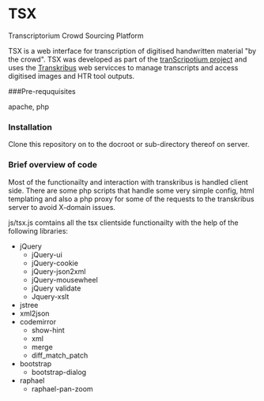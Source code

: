 # TSX
Transcriptorium Crowd Sourcing Platform

TSX is a web interface for transcription of digitised handwritten material "by the crowd". TSX was developed as part of the <a href="http://transcriptorium.eu/">tranScripotium project</a> and uses the <a href="https://transkribus.eu/Transkribus/">Transkribus</a> web servicces to manage transcripts and access digitised images and HTR tool outputs.

###Pre-reququisites

apache, php

### Installation

Clone this repository on to the docroot or sub-directory thereof on server.

### Brief overview of code

Most of the functionailty and interaction with transkribus is handled client side. There are some php scripts that handle some very simple config, html templating and also a php proxy for some of the requests to the transkribus server to avoid X-domain issues.

js/tsx.js comtains all the tsx clientside functionailty with the help of the following libraries:

- jQuery
  - jQuery-ui
  - jQuery-cookie
  - jQuery-json2xml
  - jQuery-mousewheel
  - jQuery validate
  - Jquery-xslt
- jstree
- xml2json
- codemirror
  - show-hint
  - xml
  - merge
  - diff_match_patch
- bootstrap
  - bootstrap-dialog
- raphael
  - raphael-pan-zoom

